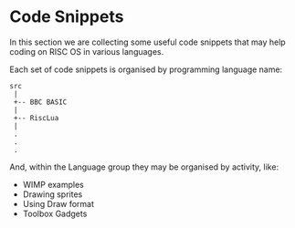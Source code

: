 # Code Snippets 

In this section we are collecting some useful code snippets that may help coding on RISC OS in various languages.

Each set of code snippets is organised by programming language name:

```
src
 |
 +-- BBC BASIC
 |
 +-- RiscLua
 |
 .
 .
 .
```
And, within the Language group they may be organised by activity, like:

- WIMP examples
- Drawing sprites
- Using Draw format
- Toolbox Gadgets


